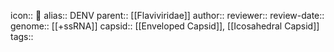 icon:: 🦠
alias:: DENV 
parent:: [[Flaviviridae]]
author::
reviewer::
review-date::
genome:: [[+ssRNA]] 
capsid:: [[Enveloped Capsid]], [[Icosahedral Capsid]] 
tags::
